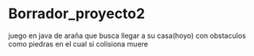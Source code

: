# Borrador_proyecto2
juego en java de araña que busca llegar a su casa(hoyo) con obstaculos como piedras en el cual si colisiona muere
